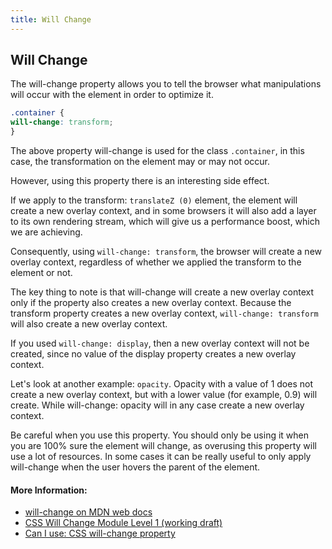 ```yaml
---
title: Will Change
---
```

## Will Change
The will-change property allows you to tell the browser what manipulations will occur with the element in order to optimize it.

```css
.container {
will-change: transform;
}
```

The above property will-change is used for the class ```.container```, in this case, the transformation on the element may or may not occur.


However, using this property there is an interesting side effect.

If we apply to the transform: ```translateZ (0)``` element, the element will create a new overlay context, and in some browsers it will also add a layer to its own rendering stream, which will give us a performance boost, which we are achieving.

Consequently, using ```will-change: transform```, the browser will create a new overlay context, regardless of whether we applied the transform to the element or not.

The key thing to note is that will-change will create a new overlay context only if the property also creates a new overlay context. Because the transform property creates a new overlay context, ```will-change: transform``` will also create a new overlay context.

If you used ```will-change: display```, then a new overlay context will not be created, since no value of the display property creates a new overlay context.

Let's look at another example: ```opacity```. Opacity with a value of 1 does not create a new overlay context, but with a lower value (for example, 0.9) will create. While will-change: opacity will in any case create a new overlay context.

Be careful when you use this property. You should only be using it when you are 100% sure the element will change, as overusing this property will use a lot of resources. In some cases it can be really useful to only apply will-change when the user hovers the parent of the element.

#### More Information:
- [will-change on MDN web docs](https://developer.mozilla.org/en-US/docs/Web/CSS/will-change)
- [CSS Will Change Module Level 1 (working draft)](https://drafts.csswg.org/css-will-change/#will-change)
- [Can I use: CSS will-change property](https://caniuse.com/#feat=will-change)
